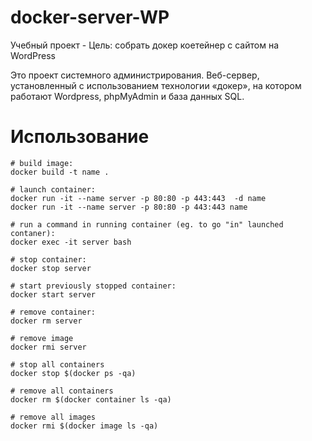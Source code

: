 # docker-server-WP
Учебный проект - Цель: собрать докер коетейнер с сайтом на WordPress

Это проект системного администрирования. 
Веб-сервер, установленный с использованием технологии «докер», на котором работают Wordpress, phpMyAdmin и база данных SQL.

# Использование

```shell
# build image:
docker build -t name .

# launch container:
docker run -it --name server -p 80:80 -p 443:443  -d name
docker run -it --name server -p 80:80 -p 443:443 name

# run a command in running container (eg. to go "in" launched contaner):
docker exec -it server bash

# stop container:
docker stop server

# start previously stopped container:
docker start server

# remove container:
docker rm server

# remove image
docker rmi server

# stop all containers
docker stop $(docker ps -qa)

# remove all containers
docker rm $(docker container ls -qa)

# remove all images
docker rmi $(docker image ls -qa)
